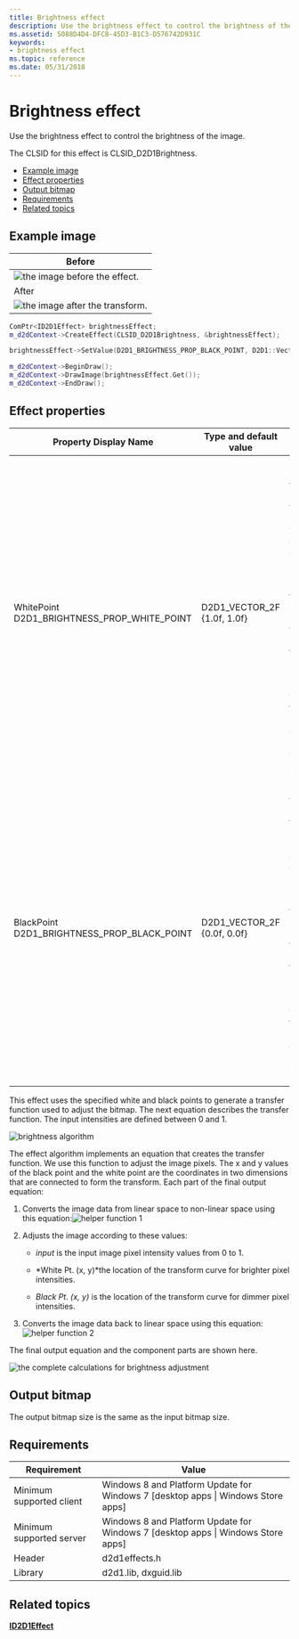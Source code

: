 ```yaml
---
title: Brightness effect
description: Use the brightness effect to control the brightness of the image.
ms.assetid: 5088D4D4-DFC8-45D3-B1C3-D576742D931C
keywords:
- brightness effect
ms.topic: reference
ms.date: 05/31/2018
---
```


# Brightness effect

Use the brightness effect to control the brightness of the image.

The CLSID for this effect is CLSID\_D2D1Brightness.

-   [Example image](#example-image)
-   [Effect properties](#effect-properties)
-   [Output bitmap](#output-bitmap)
-   [Requirements](#requirements)
-   [Related topics](#related-topics)

## Example image



| Before                                                      |
|-------------------------------------------------------------|
| ![the image before the effect.](images/default-before.jpg)  |
| After                                                       |
| ![the image after the transform.](images/34-brightness.png) |



 


```C++
ComPtr<ID2D1Effect> brightnessEffect;
m_d2dContext->CreateEffect(CLSID_D2D1Brightness, &brightnessEffect);

brightnessEffect->SetValue(D2D1_BRIGHTNESS_PROP_BLACK_POINT, D2D1::Vector2F(0.0f, 0.2f));

m_d2dContext->BeginDraw();
m_d2dContext->DrawImage(brightnessEffect.Get());
m_d2dContext->EndDraw();
```



## Effect properties



| Property Display Name                                                 | Type and default value                              | Description                                                                                                                                                                                                                                                                 |
|-----------------------------------------------------------------------|-----------------------------------------------------|-----------------------------------------------------------------------------------------------------------------------------------------------------------------------------------------------------------------------------------------------------------------------------|
| WhitePoint<br/> D2D1\_BRIGHTNESS\_PROP\_WHITE\_POINT<br/> | D2D1\_VECTOR\_2F<br/> {1.0f, 1.0f}<br/> | The upper portion of the brightness transfer curve. The white point adjusts the appearance of the brighter portions of the image. This property is for both the x value and the y value, in that order. Each of the values of this property are between 0 and 1, inclusive. |
| BlackPoint<br/> D2D1\_BRIGHTNESS\_PROP\_BLACK\_POINT<br/> | D2D1\_VECTOR\_2F<br/> {0.0f, 0.0f}<br/> | The lower portion of the brightness transfer curve. The black point adjusts the appearance of the darker portions of the image. This property is for both the x value and the y value, in that order. Each of the values of this property are between 0 and 1, inclusive.   |



 

This effect uses the specified white and black points to generate a transfer function used to adjust the bitmap. The next equation describes the transfer function. The input intensities are defined between 0 and 1.

![brightness algorithm](images/brightness-formula1.png)

The effect algorithm implements an equation that creates the transfer function. We use this function to adjust the image pixels. The x and y values of the black point and the white point are the coordinates in two dimensions that are connected to form the transform. Each part of the final output equation:

1.  Converts the image data from linear space to non-linear space using this equation:![helper function 1](images/brightness-formula2.png)

2.  Adjusts the image according to these values:
    -   *input* is the input image pixel intensity values from 0 to 1.

    -   *White Pt. (x, y)*the location of the transform curve for brighter pixel intensities.

    -   *Black Pt. (x, y)* is the location of the transform curve for dimmer pixel intensities.

3.  Converts the image data back to linear space using this equation: ![helper function 2](images/brightness-formula3.png)

The final output equation and the component parts are shown here.

![the complete calculations for brightness adjustment](images/brightness-formula4.png)

## Output bitmap

The output bitmap size is the same as the input bitmap size.

## Requirements



| Requirement | Value |
|--------------------------|------------------------------------------------------------------------------------|
| Minimum supported client | Windows 8 and Platform Update for Windows 7 \[desktop apps \| Windows Store apps\] |
| Minimum supported server | Windows 8 and Platform Update for Windows 7 \[desktop apps \| Windows Store apps\] |
| Header                   | d2d1effects.h                                                                      |
| Library                  | d2d1.lib, dxguid.lib                                                               |



 

## Related topics

<dl> <dt>

[**ID2D1Effect**](/windows/win32/api/d2d1_1/nn-d2d1_1-id2d1effect)
</dt> </dl>

 

